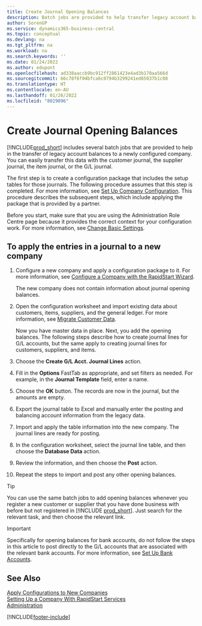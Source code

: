 ```yaml
---
title: Create Journal Opening Balances
description: Batch jobs are provided to help transfer legacy account balances to a newly configured company. You can easily transfer this data with journals postings.
author: SorenGP
ms.service: dynamics365-business-central
ms.topic: conceptual
ms.devlang: na
ms.tgt_pltfrm: na
ms.workload: na
ms.search.keywords: ''
ms.date: 01/24/2022
ms.author: edupont
ms.openlocfilehash: ad338aaccb9bc912ff2861423e4ad3b170aa566d
ms.sourcegitcommit: 66c78f6f04bfca6c0794b3299241ed65037b1c08
ms.translationtype: HT
ms.contentlocale: en-AU
ms.lasthandoff: 01/26/2022
ms.locfileid: "8029096"
---
```

# <a name="create-journal-opening-balances"></a>Create Journal Opening Balances

[!INCLUDE[prod_short](includes/prod_short.md)] includes several batch jobs that are provided to help in the transfer of legacy account balances to a newly configured company. You can easily transfer this data with the customer journal, the supplier journal, the item journal, or the G/L journal.

The first step is to create a configuration package that includes the setup tables for those journals. The following procedure assumes that this step is completed. For more information, see [Set Up Company Configuration](admin-set-up-company-configuration.md). This procedure describes the subsequent steps, which include applying the package that is provided by a partner.  

Before you start, make sure that you are using the Administration Role Centre page because it provides the correct context for your configuration work. For more information, see [Change Basic Settings](ui-change-basic-settings.md).

## <a name="to-apply-the-entries-in-a-journal-to-a-new-company"></a>To apply the entries in a journal to a new company

1. Configure a new company and apply a configuration package to it. For more information, see [Configure a Company with the RapidStart Wizard](admin-how-to-configure-a-company-with-the-rapidstart-wizard.md).  

    The new company does not contain information about journal opening balances.  

2. Open the configuration worksheet and import existing data about customers, items, suppliers, and the general ledger. For more information, see [Migrate Customer Data](admin-migrate-customer-data.md).  

    Now you have master data in place. Next, you add the opening balances. The following steps describe how to create journal lines for G/L accounts, but the same apply to creating journal lines for customers, suppliers, and items.  
3. Choose the **Create G/L Acct. Journal Lines** action.  
4. Fill in the **Options** FastTab as appropriate, and set filters as needed. For example, in the **Journal Template** field, enter a name.  
5. Choose the **OK** button. The records are now in the journal, but the amounts are empty.  
6. Export the journal table to Excel and manually enter the posting and balancing account information from the legacy data.
7. Import and apply the table information into the new company. The journal lines are ready for posting.  
8. In the configuration worksheet, select the journal line table, and then choose the **Database Data** action.  
9. Review the information, and then choose the **Post** action.  
10. Repeat the steps to import and post any other opening balances.  

> [!TIP]
> You can use the same batch jobs to add opening balances whenever you register a new customer or supplier that you have done business with before but not registered in [!INCLUDE [prod_short](includes/prod_short.md)]. Just search for the relevant task, and then choose the relevant link.

> [!IMPORTANT]
> Specifically for opening balances for bank accounts, do not follow the steps in this article to post directly to the G/L accounts that are associated with the relevant bank accounts. For more information, see [Set Up Bank Accounts](bank-how-setup-bank-accounts.md).  

## <a name="see-also"></a>See Also

[Apply Configurations to New Companies](admin-apply-configuration-to-new-companies.md)  
[Setting Up a Company With RapidStart Services](admin-set-up-a-company-with-rapidstart.md)  
[Administration](admin-setup-and-administration.md)  


[!INCLUDE[footer-include](includes/footer-banner.md)]